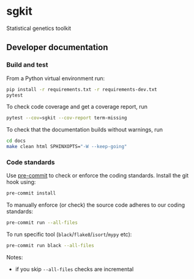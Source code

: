# sgkit
Statistical genetics toolkit

## Developer documentation

### Build and test

From a Python virtual environment run:

```bash
pip install -r requirements.txt -r requirements-dev.txt
pytest
```

To check code coverage and get a coverage report, run

```bash
pytest --cov=sgkit --cov-report term-missing
```

To check that the documentation builds without warnings, run

```bash
cd docs
make clean html SPHINXOPTS="-W --keep-going"
```

### Code standards

Use [pre-commit](https://pre-commit.com/) to check or enforce the coding standards. Install the git hook using:

```bash
pre-commit install
```

To manually enforce (or check) the source code adheres to our coding standards:

```bash
pre-commit run --all-files
```

To run specific tool (`black`/`flake8`/`isort`/`mypy` etc):

```bash
pre-commit run black --all-files
```

Notes:
 * if you skip `--all-files` checks are incremental
